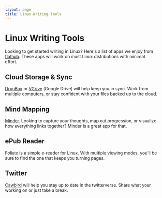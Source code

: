 ```yaml
---
layout: page
title: Linux Writing Tools
---
```


# Linux Writing Tools

Looking to get started writing in Linux? Here's a list of apps we enjoy from [flathub](https://flathub.org). These apps will work on most Linux distributions with minimal effort.

## Cloud Storage & Sync

[DropBox](https://flathub.org/apps/details/com.dropbox.Client) or [VGrive](https://flathub.org/apps/details/com.github.bcedu.vgrive) (Google Drive) will help keep you in sync. Work from multiple computers, or stay confident with your files backed up to the cloud.

## Mind Mapping

[Minder](https://flathub.org/apps/details/com.github.phase1geo.minder). Looking to capture your thoughts, map out progression, or visualize how everything links together? Minder is a great app for that.

## ePub Reader

[Foliate](https://flathub.org/apps/details/com.github.johnfactotum.Foliate) is a simple e-reader for Linux. With multiple viewing modes, you'll be sure to find the one that keeps you turning pages.

## Twitter

[Cawbird](https://flathub.org/apps/details/uk.co.ibboard.cawbird) will help you stay up to date in the twitterverse. Share what your working on or just take a break.
